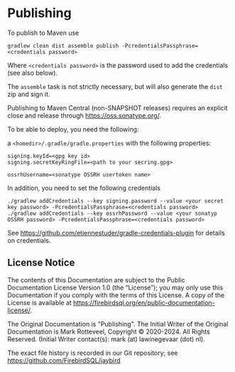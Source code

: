 <!--
SPDX-FileCopyrightText: Copyright 2020-2024 Mark Rotteveel
SPDX-License-Identifier: LicenseRef-PDL-1.0
-->
Publishing
==========

To publish to Maven use

```
gradlew clean dist assemble publish -PcredentialsPassphrase=<credentials password>
```
Where `<credentials password>` is the password used to add the credentials (see
also below).

The `assemble` task is not strictly necessary, but will also generate the `dist`
zip and sign it.

Publishing to Maven Central (non-SNAPSHOT releases) requires an explicit close 
and release through <https://oss.sonatype.org/>.

To be able to deploy, you need the following:

a `<homedir>/.gradle/gradle.properties` with the following properties:

```
signing.keyId=<gpg key id>
signing.secretKeyRingFile=<path to your secring.gpg> 

ossrhUsername=<sonatype OSSRH usertoken name>
```

In addition, you need to set the following credentials

```
./gradlew addCredentials --key signing.password --value <your secret key password> -PcredentialsPassphrase=<credentials password> 
./gradlew addCredentials --key ossrhPassword --value <your sonatyp OSSRH password> -PcredentialsPassphrase=<credentials password> 
```

See https://github.com/etiennestuder/gradle-credentials-plugin for details on
credentials.

## License Notice

The contents of this Documentation are subject to the Public Documentation
License Version 1.0 (the “License”); you may only use this Documentation if you
comply with the terms of this License. A copy of the License is available at
<https://firebirdsql.org/en/public-documentation-license/>.

The Original Documentation is "Publishing".
The Initial Writer of the Original Documentation is Mark Rotteveel,
Copyright © 2020-2024. All Rights Reserved. (Initial Writer contact(s):
mark (at) lawinegevaar (dot) nl).

<!--
Contributor(s): ______________________________________.
Portions created by ______ are Copyright © _________ [Insert year(s)]. All Rights Reserved.
(Contributor contact(s): ________________ [Insert hyperlink/alias]).
-->

The exact file history is recorded in our Git repository; see
<https://github.com/FirebirdSQL/jaybird>
